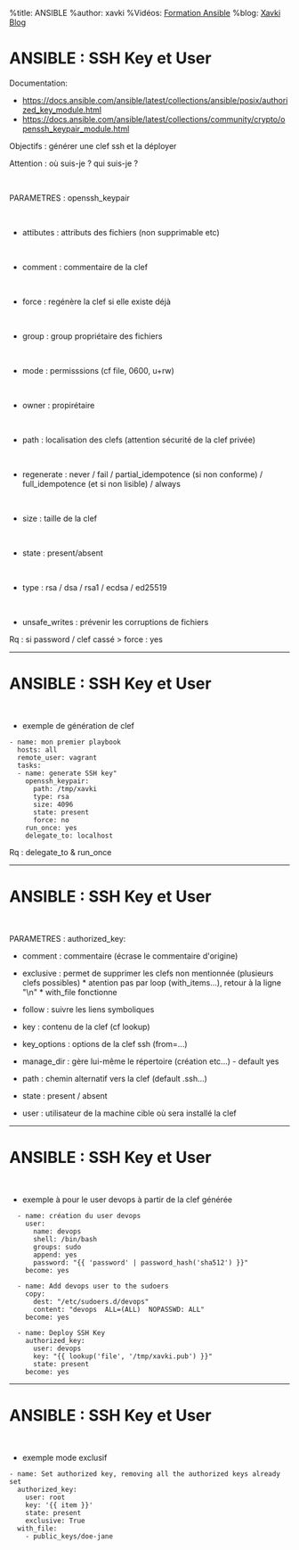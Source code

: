 %title: ANSIBLE
%author: xavki
%Vidéos: [Formation Ansible](https://www.youtube.com/playlist?list=PLn6POgpklwWoCpLKOSw3mXCqbRocnhrh-)
%blog: [Xavki Blog](https://xavki.blog)


# ANSIBLE : SSH Key et User


Documentation:
* https://docs.ansible.com/ansible/latest/collections/ansible/posix/authorized_key_module.html
* https://docs.ansible.com/ansible/latest/collections/community/crypto/openssh_keypair_module.html

Objectifs : générer une clef ssh et la déployer

Attention : où suis-je ? qui suis-je ?

<br>

PARAMETRES : openssh_keypair

<br>

* attibutes : attributs des fichiers (non supprimable etc)

<br>

* comment : commentaire de la clef

<br>

* force : regénère la clef si elle existe déjà

<br>

* group : group propriétaire des fichiers

<br>

* mode : permisssions (cf file, 0600, u+rw)

<br>

* owner : propirétaire

<br>

* path : localisation des clefs (attention sécurité de la clef privée)

<br>

* regenerate : never / fail / partial_idempotence (si non conforme) / full_idempotence (et si non lisible) / always

<br>

* size : taille de la clef

<br>

* state : present/absent

<br>

* type : rsa / dsa / rsa1 / ecdsa / ed25519

<br>

* unsafe_writes : prévenir les corruptions de fichiers

Rq : si password / clef cassé > force : yes

--------------------------------------------------------------------------------------------------

# ANSIBLE : SSH Key et User


<br>

* exemple de génération de clef

``` 
- name: mon premier playbook
  hosts: all
  remote_user: vagrant
  tasks:
  - name: generate SSH key"
    openssh_keypair:
      path: /tmp/xavki
      type: rsa
      size: 4096
      state: present
      force: no
    run_once: yes
    delegate_to: localhost
```

Rq : delegate_to & run_once


--------------------------------------------------------------------------------------------------

# ANSIBLE : SSH Key et User


<br>

PARAMETRES : authorized_key:

* comment : commentaire (écrase le commentaire d'origine)

* exclusive : permet de supprimer les clefs non mentionnée (plusieurs clefs possibles)
			* atention pas par loop (with_items...), retour à la ligne "\n"
			* with_file fonctionne

* follow : suivre les liens symboliques

* key : contenu de la clef (cf lookup)

* key_options : options de la clef ssh (from=<ip>...)

* manage_dir : gère lui-même le répertoire (création etc...) - default yes

* path : chemin alternatif vers la clef (default .ssh...)

* state : present / absent

* user : utilisateur de la machine cible où sera installé la clef



--------------------------------------------------------------------------------------------------

# ANSIBLE : SSH Key et User


<br>

* exemple à pour le user devops à partir de la clef générée

```
  - name: création du user devops
    user:
      name: devops
      shell: /bin/bash
      groups: sudo
      append: yes
      password: "{{ 'password' | password_hash('sha512') }}"
    become: yes

  - name: Add devops user to the sudoers
    copy:
      dest: "/etc/sudoers.d/devops"
      content: "devops  ALL=(ALL)  NOPASSWD: ALL"
    become: yes

  - name: Deploy SSH Key
    authorized_key: 
      user: devops
      key: "{{ lookup('file', '/tmp/xavki.pub') }}"
      state: present
    become: yes
```

--------------------------------------------------------------------------------------------------

# ANSIBLE : SSH Key et User


<br>

* exemple mode exclusif

```
- name: Set authorized key, removing all the authorized keys already set
  authorized_key:
    user: root
    key: '{{ item }}'
    state: present
    exclusive: True
  with_file:
    - public_keys/doe-jane
```
